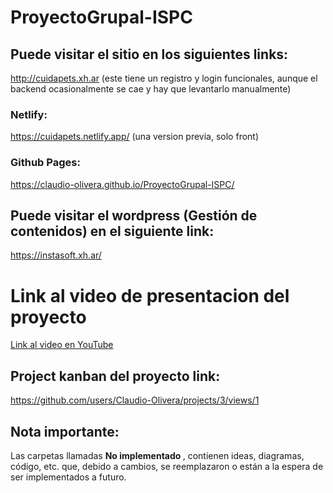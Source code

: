 # ProyectoGrupal-ISPC

## Puede visitar el sitio en los siguientes links: 

http://cuidapets.xh.ar (este tiene un registro y login funcionales, aunque el backend ocasionalmente se cae y hay que levantarlo manualmente)

### Netlify:
https://cuidapets.netlify.app/ (una version previa, solo front)

### Github Pages:
https://claudio-olivera.github.io/ProyectoGrupal-ISPC/


## Puede visitar el wordpress (Gestión de contenidos) en el siguiente link:

https://instasoft.xh.ar/

# Link al video de presentacion del proyecto
[Link al video en YouTube](https://www.youtube.com/watch?v=_1J4PirVGls)

## Project kanban del proyecto link:

https://github.com/users/Claudio-Olivera/projects/3/views/1

## Nota importante:

Las carpetas llamadas <strong> No implementado </strong>, contienen ideas, diagramas, código, etc. que, debido a cambios, se reemplazaron o están a la espera de ser implementados a futuro.


